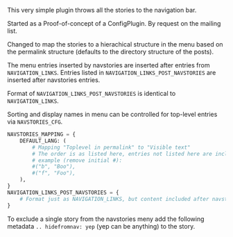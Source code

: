 This very simple plugin throws all the stories to the navigation bar.

Started as a Proof-of-concept of a ConfigPlugin.  By request on the mailing list.

Changed to map the stories to a hierachical structure in the menu
based on the permalink structure (defaults to the directory structure
of the posts).

The menu entries inserted by navstories are inserted after entries from `NAVIGATION_LINKS`.
Entries listed in `NAVIGATION_LINKS_POST_NAVSTORIES` are inserted after navstories entries.

Format of `NAVIGATION_LINKS_POST_NAVSTORIES` is identical to `NAVIGATION_LINKS`.

Sorting and display names in menu can be controlled for top-level entries via `NAVSTORIES_CFG`.

```python
NAVSTORIES_MAPPING = {
    DEFAULT_LANG: (
        # Mapping "Toplevel in permalink" to "Visible text"
        # The order is as listed here, entries not listed here are included in the end,
        # example (remove initial #):
        #("b", "Boo"),
        #("f", "Foo"),
    ),
}
NAVIGATION_LINKS_POST_NAVSTORIES = {
    # Format just as NAVIGATION_LINKS, but content included after navstories entries
}
```

To exclude a single story from the navstories meny add the following
metadata `.. hidefromnav: yep` (yep can be anything) to the story.


